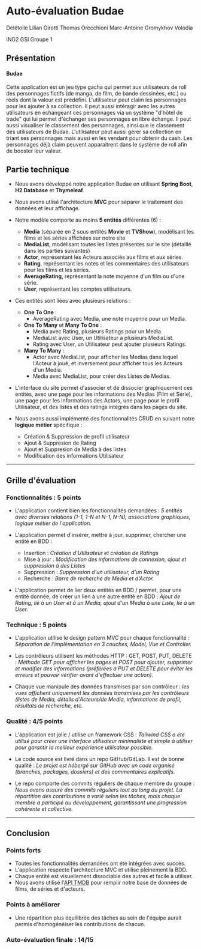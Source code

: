 # Auto-évaluation Budae

Delétoile Lilian
Girotti Thomas
Orecchioni Marc-Antoine
Gromykhov Volodia
  
  ING2 GSI Groupe 1

## Présentation

#### Budae

Cette application est un jeu type gacha qui permet aux utilisateurs de roll des personnages fictifs (de manga, de film, de bande dessinées, etc.) ou réels dont la valeur est prédéfini. 
L'utilisateur peut claim les personnages pour les ajouter à sa collection.
Il peut aussi intéragir avec les autres utilisateurs en échangeant ces personnages via un système "d'hôtel de trade" qui lui permet d'échanger ses personnages en libre échange. 
Il peut aussi visualiser le classement des personnages, ainsi que le classement des utilisateurs de Budae. 
L'utilisateur peut aussi gérer sa collection en triant ses personnages mais aussi en les vendant pour obtenir du cash. 
Les personnages déjà claim peuvent apparaitrent dans le système de roll afin de booster leur valeur. 

## Partie technique

- Nous avons développé notre application Budae en utilisant **Spring Boot**, **H2 Database** et **Thymeleaf**.

- Nous avons utlisé l'architecture **MVC** pour séparer le traitement des données et leur affichage.

- Notre modèle comporte au moins **5 entités** différentes (6) :
  - **Media** (séparée en 2 sous entités **Movie** et **TVShow**), modélisant les films et les séries affichées sur notre site
  - **MediaList**, modélisant toutes les listes présentes sur le site (détaillé dans les parties suivantes) 
  - **Actor**, représentant les Acteurs associés aux films et aux séries.
  - **Rating**, représentant les notes et les commentaires des utilisateurs pour les films et les séries.
  - **AverageRating**, représentant la note moyenne d'un film ou d'une série. 
  - **User**, représentant les comptes utilisateurs.
  
- Ces entités sont liées avec plusieurs relations : 
  - **One To One** : 
    - AverageRating avec Media, une note moyenne pour un Media. 
  - **One To Many** et **Many To One** :
    - Media avec Rating, plusieurs Ratings pour un Media.
    - MediaList avec User, un Utilisateur a plusieurs MediaList.
    - Rating avec User, un Utilisateur peut ajouter plusieurs Ratings.
  - **Many To Many** : 
    - Actor avec MediaList, pour afficher les Medias dans lequel l'Acteur à joué, et inversement pour afficher tous les Acteurs d'un Media.
    - Media avec MediaList, pour créer des Listes de Medias.
    
- L'interface du site permet d'associer et de dissocier graphiquement ces entités, avec une page pour les informations des Medias (Film et Série), une page pour les informations des Actors, une page pour le profil Utilisateur, et des listes et des ratings intégrés dans les pages du site.
  
- Nous avons aussi implémenté des fonctionnalités CRUD en suivant notre **logique métier** spécifique : 
  - Création & Suppression de profil utilisateur 
  - Ajout & Suppresion de Rating
  - Ajout et Suppresion de Media à des listes 
  - Modification des informations Utilisateur

---

## Grille d'évaluation

### Fonctionnalités : **5 points**

- L'application contient bien les fonctionnalités demandées :  *5 entités avec diverses relations (1-1, 1-N et N-1, N-N), associations graphiques, logique métier de l'application.*
  
- L'application permet d'insérer, mettre à jour, supprimer, chercher une entité en BDD : 
  - Insertion : *Création d'Utilisateur et création de Ratings*
  - Mise à jour : *Modification des informations de connexion, ajout et suppression à des Listes* 
  - Suppression : *Suppression d'un utilisateur, d'un Rating*
  - Recherche : *Barre de recherche de Media et d'Actor.*
  
- L'application permet de lier deux entités en BDD / permet, pour une entité donnée, de créer un lien à une autre entité en BDD : *Ajout de Rating, lié à un User et à un Media, ajout d'un Media à une Liste, lié à un User.*

### Technique : **5 points**

- L'application utilise le design pattern MVC pour chaque fonctionnalité : *Séparation de l'implémentation en 3 couches, Model, Vue et Controller.*
  
- Les contrôleurs utilisent les méthodes HTTP : GET, POST, PUT, DELETE : *Méthode GET pour afficher les pages et POST pour ajouter, supprimer et modifier des informations (préférées à PUT et DELETE pour éviter les erreurs et pouvoir vérifier avant d'effectuer une action).*
  
- Chaque vue manipule des données transmises par son contrôleur : *les vues affichent uniquement les données transmises par les contrôleurs (listes de Media, détails d'Acteurs/de Media, informations de profil, résultats de recherche, etc.*

### Qualité : **4/5 points**

- L'application est jolie / utilise un framework CSS : *Tailwind CSS a été utilisé pour créer une interface utilisateur minimaliste et simple à utiliser pour garantir la meilleur expérience utilisateur possible.*
  
- Le code source est livré dans un repo GitHub/GitLab. Il est de bonne qualité : *Le projet est hébergé sur GitHub avec un code organisé (branches, packages, dossiers) et des commentaires explicatifs.*
  
- Le repo comporte des commits réguliers de chaque membre du groupe : *Nous avons assuré des commits réguliers tout au long du projet. La répartition des contributions a varié selon les tâches, mais chaque membre a participé au développement, garantissant une progression cohérente et collective.* 

---

## Conclusion

### Points forts
- Toutes les fonctionnalités demandées ont été intégrées avec succès.  
- L'application respecte l'architecture MVC et utilise pleinement la BDD.  
- Chaque entité est visuellement dissociable des autres et facile à utiliser.
- Nous avons utilisé l'[API TMDB](https://developer.themoviedb.org/reference/intro/getting-started) pour remplir notre base de données de films, de séries et d'acteurs.

### Points à améliorer
- Une répartition plus équilibrée des tâches au sein de l'équipe aurait permis d'homogénéiser les contributions de chacun.

### Auto-évaluation finale : **14/15**
